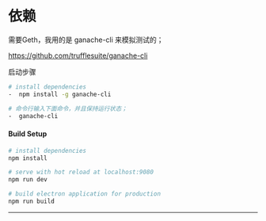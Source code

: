 # 依赖

需要Geth，我用的是 ganache-cli 来模拟测试的；

https://github.com/trufflesuite/ganache-cli

启动步骤


``` bash
# install dependencies
-  npm install -g ganache-cli

# 命令行输入下面命令，并且保持运行状态；
-  ganache-cli

```







#### Build Setup

``` bash
# install dependencies
npm install

# serve with hot reload at localhost:9080
npm run dev

# build electron application for production
npm run build


```

---
